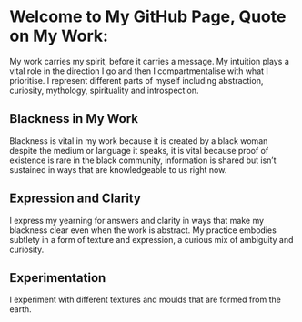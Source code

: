 # Welcome to My GitHub Page, Quote on My Work:

My work carries my spirit, before it carries a message. My intuition plays a vital role in the direction I go and then I compartmentalise with what I prioritise. I represent different parts of myself including abstraction, curiosity, mythology, spirituality and introspection.

## Blackness in My Work

Blackness is vital in my work because it is created by a black woman despite the medium or language it speaks, it is vital because proof of existence is rare in the black community, information is shared but isn’t sustained in ways that are knowledgeable to us right now. 

## Expression and Clarity

I express my yearning for answers and clarity in ways that make my blackness clear even when the work is abstract. My practice embodies subtlety in a form of texture and expression, a curious mix of ambiguity and curiosity. 

## Experimentation

I experiment with different textures and moulds that are formed from the earth.




